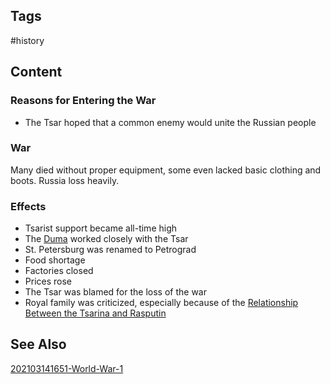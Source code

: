 ---
---

## Tags

#history

## Content

### Reasons for Entering the War

- The Tsar hoped that a common enemy would unite the Russian people

### War

Many died without proper equipment, some even lacked basic clothing and boots. Russia loss heavily.

### Effects

- Tsarist support became all-time high
- The [Duma](1905-Russian-Duma) worked closely with the Tsar
- St. Petersburg was renamed to Petrograd
- Food shortage
- Factories closed
- Prices rose
- The Tsar was blamed for the loss of the war
- Royal family was criticized, especially because of the [Relationship Between the Tsarina and Rasputin](Relationship-Between-Rasputin-And-The-Royal-Family)

## See Also

[202103141651-World-War-1](202103141651-World-War-1)
